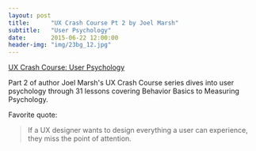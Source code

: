 ```yaml
---
layout: post
title:      "UX Crash Course Pt 2 by Joel Marsh"
subtitle:   "User Psychology"
date:       2015-06-22 12:00:00
header-img: "img/23bg_12.jpg"
---
```


<a href="http://thehipperelement.com/post/87574750438/ux-crash-course-user-psychology">UX Crash Course: User Psychology</a>

<p>Part 2 of author Joel Marsh's UX Crash Course series dives into user psychology through 31 lessons covering Behavior Basics to Measuring Psychology. </p>

<p>Favorite quote:</p>
<blockquote>If a UX designer wants to design everything a user can experience, they miss the point of attention.</blockquote>
